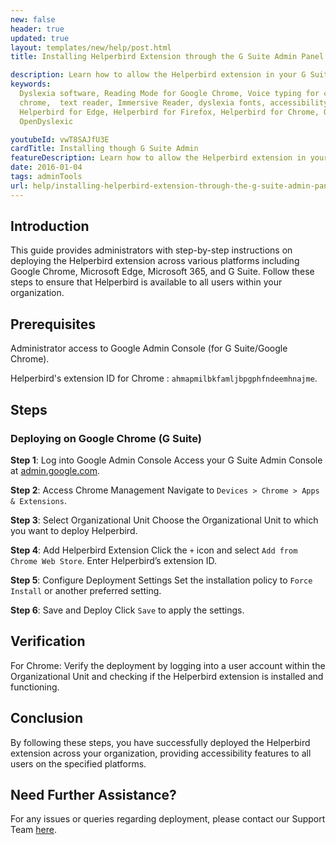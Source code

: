 ```yaml
---
new: false
header: true
updated: true
layout: templates/new/help/post.html
title: Installing Helperbird Extension through the G Suite Admin Panel

description: Learn how to allow the Helperbird extension in your G Suite Admin Panel. This guide walks you through the necessary steps to permit Helperbird's usage within your organization.
keywords:
  Dyslexia software, Reading Mode for Google Chrome, Voice typing for chrome, Text to speech for
  chrome,  text reader, Immersive Reader, dyslexia fonts, accessibility software, dyslexia software,
  Helperbird for Edge, Helperbird for Firefox, Helperbird for Chrome, Opendyslexic for Chrome,
  OpenDyslexic

youtubeId: vwT8SAJfU3E
cardTitle: Installing though G Suite Admin
featureDescription: Learn how to allow the Helperbird extension in your G Suite Admin Panel. This guide walks you through the necessary steps to permit Helperbird's usage within your organization.
date: 2016-01-04
tags: adminTools
url: help/installing-helperbird-extension-through-the-g-suite-admin-panel/
---
```


## Introduction

This guide provides administrators with step-by-step instructions on deploying the Helperbird extension across various platforms including Google Chrome, Microsoft Edge, Microsoft 365, and G Suite. Follow these steps to ensure that Helperbird is available to all users within your organization.

## Prerequisites

Administrator access to Google Admin Console (for G Suite/Google Chrome).

Helperbird's extension ID for Chrome : `ahmapmilbkfamljbpgphfndeemhnajme`.

## Steps

### Deploying on Google Chrome (G Suite)

**Step 1**: Log into Google Admin Console
Access your G Suite Admin Console at [admin.google.com](https://admin.google.com/).

**Step 2**: Access Chrome Management
Navigate to `Devices > Chrome > Apps & Extensions`.

**Step 3**: Select Organizational Unit
Choose the Organizational Unit to which you want to deploy Helperbird.

**Step 4**: Add Helperbird Extension
Click the `+` icon and select `Add from Chrome Web Store`. Enter Helperbird’s extension ID.

**Step 5**: Configure Deployment Settings
Set the installation policy to `Force Install` or another preferred setting.

**Step 6**: Save and Deploy
Click `Save` to apply the settings.




## Verification

For Chrome: Verify the deployment by logging into a user account within the Organizational Unit and checking if the Helperbird extension is installed and functioning.

## Conclusion

By following these steps, you have successfully deployed the Helperbird extension across your organization, providing accessibility features to all users on the specified platforms.

## Need Further Assistance?

For any issues or queries regarding deployment, please contact our Support Team [here](https://www.helperbird.com/support).

